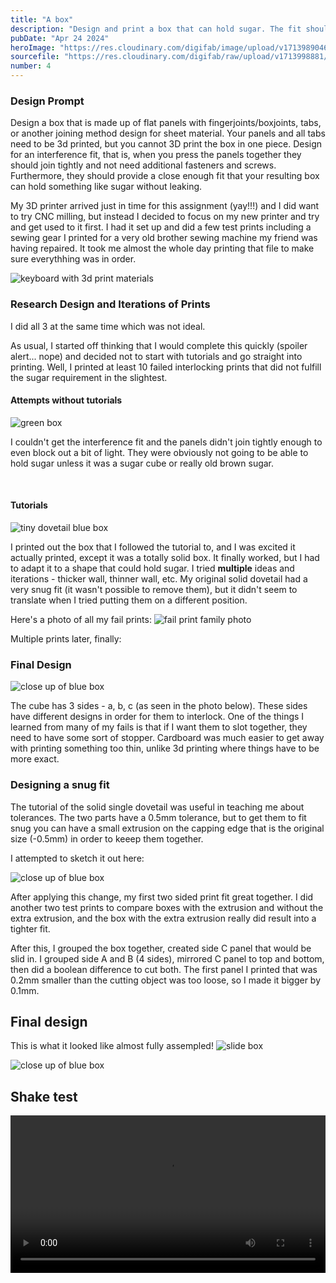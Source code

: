 ```yaml
---
title: "A box"
description: "Design and print a box that can hold sugar. The fit should be such that nothing spills out."
pubDate: "Apr 24 2024"
heroImage: "https://res.cloudinary.com/digifab/image/upload/v1713989046/digital-fab/a4/xc6ah0zessrhwnyjn9dp.jpg"
sourcefile: "https://res.cloudinary.com/digifab/raw/upload/v1713998881/digital-fab/a4/BOX_hbeokw.3mf"
number: 4
---
```


### Design Prompt

Design a box that is made up of flat panels with fingerjoints/boxjoints, tabs, or another joining method design for sheet material. Your panels and all tabs need to be 3d printed, but you cannot 3D print the box in one piece. Design for an interference fit, that is, when you press the panels together they should join tightly and not need additional fasteners and screws. Furthermore, they should provide a close enough fit that your resulting box can hold something like sugar without leaking.

My 3D printer arrived just in time for this assignment (yay!!!) and I did want to try CNC milling, but instead I decided to focus on my new printer and try and get used to it first. I had it set up and did a few test prints including a sewing gear I printed for a very old brother sewing machine my friend was having repaired. It took me almost the whole day printing that file to make sure everythhing was in order.

![keyboard with 3d print materials](https://res.cloudinary.com/digifab/image/upload/v1713989046/digital-fab/a4/dxhs1barqhpdlbhk2qfe.jpg)

### Research Design and Iterations of Prints

I did all 3 at the same time which was not ideal.

As usual, I started off thinking that I would complete this quickly (spoiler alert... nope) and decided not to start with tutorials and go straight into printing. Well, I printed at least 10 failed interlocking prints that did not fulfill the sugar requirement in the slightest.

#### Attempts without tutorials

![green box](https://res.cloudinary.com/digifab/image/upload/v1713989046/digital-fab/a4/g15jyxjws3hxwetdelcp.jpg)

I couldn't get the interference fit and the panels didn't join tightly enough to even block out a bit of light. They were obviously not going to be able to hold sugar unless it was a sugar cube or really old brown sugar.

<br>

#### Tutorials

![tiny dovetail blue box](https://res.cloudinary.com/digifab/image/upload/v1713989046/digital-fab/a4/wqygjt4djeunoxbc7dp0.jpg)

I printed out the box that I followed the tutorial to, and I was excited it actually printed, except it was a totally solid box. It finally worked, but I had to adapt it to a shape that could hold sugar. I tried **multiple** ideas and iterations - thicker wall, thinner wall, etc. My original solid dovetail had a very snug fit (it wasn't possible to remove them), but it didn't seem to translate when I tried putting them on a different position.

Here's a photo of all my fail prints:
![fail print family photo](https://res.cloudinary.com/digifab/image/upload/v1713989046/digital-fab/a4/sbcnhvywoqbqepp2tqpk.jpg)

Multiple prints later, finally:

### Final Design

![close up of blue box](https://res.cloudinary.com/digifab/image/upload/v1714005168/digital-fab/a4/Screenshot_2024-04-24_at_5.30.17_PM_eni4ys.jpg)

The cube has 3 sides - a, b, c (as seen in the photo below). These sides have different designs in order for them to interlock. One of the things I learned from many of my fails is that if I want them to slot together, they need to have some sort of stopper. Cardboard was much easier to get away with printing something too thin, unlike 3d printing where things have to be more exact.

### Designing a snug fit

The tutorial of the solid single dovetail was useful in teaching me about tolerances. The two parts have a 0.5mm tolerance, but to get them to fit snug you can have a small extrusion on the capping edge that is the original size (-0.5mm) in order to keeep them together.

I attempted to sketch it out here:

![close up of blue box](https://res.cloudinary.com/digifab/image/upload/v1714005159/digital-fab/a4/side_zfxbmc.jpg)

After applying this change, my first two sided print fit great together. I did another two test prints to compare boxes with the extrusion and without the extra extrusion, and the box with the extra extrusion really did result into a tighter fit.

After this, I grouped the box together, created side C panel that would be slid in. I grouped side A and B (4 sides), mirrored C panel to top and bottom, then did a boolean difference to cut both. The first panel I printed that was 0.2mm smaller than the cutting object was too loose, so I made it bigger by 0.1mm.

## Final design

This is what it looked like almost fully assempled!
![slide box](https://res.cloudinary.com/digifab/image/upload/v1713989046/digital-fab/a4/gqcny6souuqqygj8w0o9.jpg)

![close up of blue box](https://res.cloudinary.com/digifab/image/upload/v1713989045/digital-fab/a4/dquytzjqbkpio6mdgg9x.jpg)

## Shake test

<video width="100%"  controls>
  <source src="https://res.cloudinary.com/digifab/video/upload/v1713999472/digital-fab/a4/sugartest_qs0otw.mp4" type="video/mp4">
</video>
